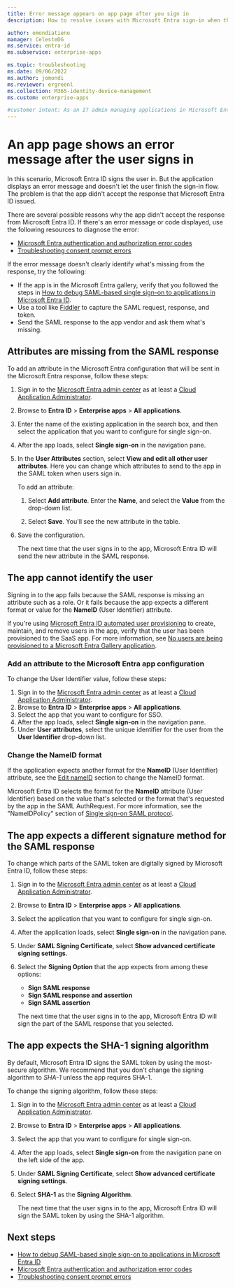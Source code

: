 ```yaml
---
title: Error message appears on app page after you sign in
description: How to resolve issues with Microsoft Entra sign-in when the app returns an error message.

author: omondiatieno
manager: CelesteDG
ms.service: entra-id
ms.subservice: enterprise-apps

ms.topic: troubleshooting
ms.date: 09/06/2022
ms.author: jomondi
ms.reviewer: ergreenl
ms.collection: M365-identity-device-management
ms.custom: enterprise-apps

#customer intent: As an IT admin managing applications in Microsoft Entra ID, I want to learn how to troubleshoot issues with Microsoft Entra sign-in when the app returns an error message, so that I can effectively manage and secure applications in my organization.
---
```


# An app page shows an error message after the user signs in

In this scenario, Microsoft Entra ID signs the user in. But the application displays an error message and doesn't let the user finish the sign-in flow. The problem is that the app didn't accept the response that Microsoft Entra ID issued.

There are several possible reasons why the app didn't accept the response from Microsoft Entra ID. If there's an error message or code displayed, use the following resources to diagnose the error:

- [Microsoft Entra authentication and authorization error codes](~/identity-platform/reference-error-codes.md)
- [Troubleshooting consent prompt errors](application-sign-in-unexpected-user-consent-error.md)

If the error message doesn't clearly identify what's missing from the response, try the following:

- If the app is in the Microsoft Entra gallery, verify that you followed the steps in [How to debug SAML-based single sign-on to applications in Microsoft Entra ID](./debug-saml-sso-issues.md).
- Use a tool like [Fiddler](https://www.telerik.com/fiddler) to capture the SAML request, response, and token.
- Send the SAML response to the app vendor and ask them what's missing.


## Attributes are missing from the SAML response

To add an attribute in the Microsoft Entra configuration that will be sent in the Microsoft Entra response, follow these steps:

1. Sign in to the [Microsoft Entra admin center](https://entra.microsoft.com) as at least a [Cloud Application Administrator](~/identity/role-based-access-control/permissions-reference.md#cloud-application-administrator). 
1. Browse to **Entra ID** > **Enterprise apps** > **All applications**.
1. Enter the name of the existing application in the search box, and then select the application that you want to configure for single sign-on.
1. After the app loads, select **Single sign-on** in the navigation pane.
1. In the **User Attributes** section, select **View and edit all other user attributes**. Here you can change which attributes to send to the app in the SAML token when users sign in.

   To add an attribute:

   1. Select **Add attribute**. Enter the **Name**, and select the **Value** from the drop-down list.

   1. Select **Save**. You'll see the new attribute in the table.

1. Save the configuration.

   The next time that the user signs in to the app, Microsoft Entra ID will send the new attribute in the SAML response.

## The app cannot identify the user

Signing in to the app fails because the SAML response is missing an attribute such as a role. Or it fails because the app expects a different format or value for the **NameID** (User Identifier) attribute.

If you're using [Microsoft Entra ID automated user provisioning](~/identity/app-provisioning/user-provisioning.md) to create, maintain, and remove users in the app, verify that the user has been provisioned to the SaaS app. For more information, see [No users are being provisioned to a Microsoft Entra Gallery application](~/identity/app-provisioning/application-provisioning-config-problem-no-users-provisioned.md).

<a name='add-an-attribute-to-the-azure-ad-app-configuration'></a>

### Add an attribute to the Microsoft Entra app configuration

To change the User Identifier value, follow these steps:

1. Sign in to the [Microsoft Entra admin center](https://entra.microsoft.com) as at least a [Cloud Application Administrator](~/identity/role-based-access-control/permissions-reference.md#cloud-application-administrator). 
1. Browse to **Entra ID** > **Enterprise apps** > **All applications**.
1. Select the app that you want to configure for SSO.
1. After the app loads, select **Single sign-on** in the navigation pane.
1. Under **User attributes**, select the unique identifier for the user from the **User Identifier** drop-down list.

### Change the NameID format

If the application expects another format for the **NameID** (User Identifier) attribute, see the [Edit nameID](~/identity-platform/saml-claims-customization.md#edit-nameid) section to change the NameID format.

Microsoft Entra ID selects the format for the **NameID** attribute (User Identifier) based on the value that's selected or the format that's requested by the app in the SAML AuthRequest. For more information, see the "NameIDPolicy" section of [Single sign-on SAML protocol](~/identity-platform/single-sign-on-saml-protocol.md#nameidpolicy).

## The app expects a different signature method for the SAML response

To change which parts of the SAML token are digitally signed by Microsoft Entra ID, follow these steps:

1. Sign in to the [Microsoft Entra admin center](https://entra.microsoft.com) as at least a [Cloud Application Administrator](~/identity/role-based-access-control/permissions-reference.md#cloud-application-administrator).
1. Browse to **Entra ID** > **Enterprise apps** > **All applications**.
1. Select the application that you want to configure for single sign-on.
1. After the application loads, select **Single sign-on** in the navigation pane.
1. Under **SAML Signing Certificate**, select  **Show advanced certificate signing settings**.
1. Select the **Signing Option** that the app expects from among these options:

   - **Sign SAML response**
   - **Sign SAML response and assertion**
   - **Sign SAML assertion**

   The next time that the user signs in to the app, Microsoft Entra ID will sign the part of the SAML response that you selected.

## The app expects the SHA-1 signing algorithm

By default, Microsoft Entra ID signs the SAML token by using the most-secure algorithm. We recommend that you don't change the signing algorithm to *SHA-1* unless the app requires SHA-1.

To change the signing algorithm, follow these steps:

1. Sign in to the [Microsoft Entra admin center](https://entra.microsoft.com) as at least a [Cloud Application Administrator](~/identity/role-based-access-control/permissions-reference.md#cloud-application-administrator). 
1. Browse to **Entra ID** > **Enterprise apps** > **All applications**.
1. Select the app that you want to configure for single sign-on.
1. After the app loads, select **Single sign-on** from the navigation pane on the left side of the app.
1. Under **SAML Signing Certificate**, select **Show advanced certificate signing settings**.
1. Select **SHA-1** as the **Signing Algorithm**.

   The next time that the user signs in to the app, Microsoft Entra ID will sign the SAML token by using the SHA-1 algorithm.

## Next steps

- [How to debug SAML-based single sign-on to applications in Microsoft Entra ID](./debug-saml-sso-issues.md)
- [Microsoft Entra authentication and authorization error codes](~/identity-platform/reference-error-codes.md)
- [Troubleshooting consent prompt errors](application-sign-in-unexpected-user-consent-error.md)
